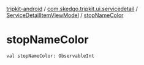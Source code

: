 [tripkit-android](../../index.md) / [com.skedgo.tripkit.ui.servicedetail](../index.md) / [ServiceDetailItemViewModel](index.md) / [stopNameColor](./stop-name-color.md)

# stopNameColor

`val stopNameColor: ObservableInt`